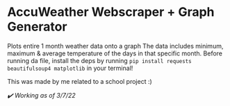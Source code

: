 # AccuWeather Webscraper + Graph Generator 
Plots entire 1 month weather data onto a graph
The data includes minimum, maximum & average temperature of the days in that specific month.
Before running da file, install the deps by running
`pip install requests beautifulsoup4 matplotlib`
in your terminal!

This was made by me related to a school project :)

*✔️ Working as of 3/7/22*
